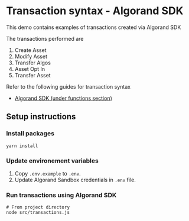 # Transaction syntax - Algorand SDK
This demo contains examples of transactions created via Algorand SDK

The transactions performed are
1. Create Asset
2. Modify Asset
3. Transfer Algos
4. Asset Opt In
5. Transfer Asset

Refer to the following guides for transaction syntax

- [Algorand SDK (under functions section)](https://algorand.github.io/js-algorand-sdk/modules.html)

## Setup instructions

### Install packages
```
yarn install
```

### Update environement variables
1. Copy `.env.example` to `.env`.
2. Update Algorand Sandbox credentials in `.env` file.

### Run transactions using Algorand SDK
```
# From project directory
node src/transactions.js
```
